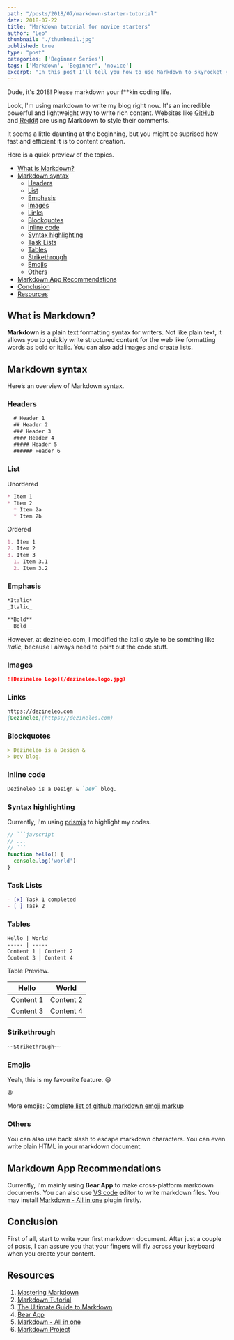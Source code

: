 ```yaml
---
path: "/posts/2018/07/markdown-starter-tutorial"
date: 2018-07-22
title: "Markdown tutorial for novice starters"
author: "Leo"
thumbnail: "./thumbnail.jpg"
published: true
type: "post"
categories: ['Beginner Series']
tags: ['Markdown', 'Beginner', 'novice']
excerpt: "In this post I’ll tell you how to use Markdown to skyrocket your content producing."
---
```


Dude, it's 2018! Please markdown your f**kin coding life.

Look, I'm using markdown to write my blog right now. It's an incredible powerful and lightweight way to write rich content. Websites like [GitHub](https://github.com) and [Reddit](https://reddit.com) are using Markdown to style their comments.

It seems a little daunting at the beginning, but you might be suprised how fast and efficient it is to content creation.

Here is a quick preview of the topics.
- [What is Markdown?](#what-is-markdown)
- [Markdown syntax](#markdown-syntax)
  - [Headers](#headers)
  - [List](#list)
  - [Emphasis](#emphasis)
  - [Images](#images)
  - [Links](#links)
  - [Blockquotes](#blockquotes)
  - [Inline code](#inline-code)
  - [Syntax highlighting](#syntax-highlighting)
  - [Task Lists](#task-lists)
  - [Tables](#tables)
  - [Strikethrough](#strikethrough)
  - [Emojis](#emojis)
  - [Others](#others)
- [Markdown App Recommendations](#markdown-app-recommendations)
- [Conclusion](#conclusion)
- [Resources](#resources)

## What is Markdown?

**Markdown** is a plain text formatting syntax for writers. Not like plain text, it allows you to quickly write structured content for the web like formatting words as bold or italic. You can also add images and create lists.

## Markdown syntax

Here’s an overview of Markdown syntax.

### Headers

```markdown
  # Header 1
  ## Header 2
  ### Header 3
  #### Header 4
  ##### Header 5
  ###### Header 6
```

### List

Unordered

```markdown
* Item 1
* Item 2
  * Item 2a
  * Item 2b
```

Ordered

```markdown
1. Item 1
2. Item 2
3. Item 3
  1. Item 3.1
  2. Item 3.2
```

### Emphasis

```markdown
*Italic*
_Italic_

**Bold**
__Bold__
```

However, at dezineleo.com, I modified the italic style to be somthing like *Italic*, because I always need to point out the code stuff.

### Images

```markdown
![Dezineleo Logo](/dezineleo.logo.jpg)
```

### Links

```markdown
https://dezineleo.com
[Dezineleo](https://dezineleo.com)
```

### Blockquotes

```markdown
> Dezineleo is a Design &
> Dev blog.
```

### Inline code

```markdown
Dezineleo is a Design & `Dev` blog.
```

### Syntax highlighting

Currently, I'm using [prismjs](https://prismjs.com/) to highlight my codes.

```javascript
// ```javscript
// ...
// ```
function hello() {
  console.log('world')
}
```

### Task Lists

```markdown
- [x] Task 1 completed
- [ ] Task 2
```

### Tables

```markdown
Hello | World
----- | -----
Content 1 | Content 2
Content 3 | Content 4
```

Table Preview.

Hello | World
----- | -----
Content 1 | Content 2
Content 3 | Content 4

### Strikethrough

```markdown
~~Strikethrough~~
```

### Emojis

Yeah, this is my favourite feature. 😆

```markdown
😆
```

More emojis: [Complete list of github markdown emoji markup](https://gist.github.com/rxaviers/7360908)

### Others

You can also use back slash to escape markdown characters. You can even write plain HTML in your markdown document.

## Markdown App Recommendations

Currently, I'm mainly using **Bear App** to make cross-platform markdown documents. You can also use [VS code](https://code.visualstudio.com/) editor to write markdown files. You may install [Markdown - All in one](https://marketplace.visualstudio.com/items?itemName=yzhang.markdown-all-in-one#review-details) plugin firstly.

## Conclusion

First of all, start to write your first markdown document. After just a couple of posts, I can assure you that your fingers will fly across your keyboard when you create your content.

## Resources
1. [Mastering Markdown](https://guides.github.com/features/mastering-markdown/)
2. [Markdown Tutorial](https://www.markdowntutorial.com/)
3. [The Ultimate Guide to Markdown](https://blog.ghost.org/markdown/)
4. [Bear App](http://www.bear-writer.com/)
5. [Markdown - All in one](https://marketplace.visualstudio.com/items?itemName=yzhang.markdown-all-in-one#review-details)
6. [Markdown Project](https://daringfireball.net/projects/markdown/)




